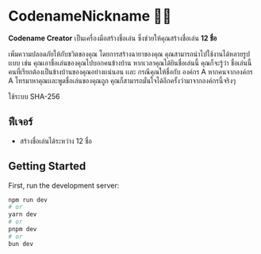 
# CodenameNickname 🕵️‍♂️

**Codename Creator** เป็นเครื่องมือสร้างชื่อเล่น ซึ่งช่วยให้คุณสร้างชื่อเล่น **12 ชื่อ** 

เพิ่มความปลอดภัยให้กับชวิตของคุณ โดยการสร้างฉายาของคุณ คุณสามารถนำไปใช้งานได้หลายรูปเเบบ เช่น คุณเอาชื่อเล่นของคุณไปบอกคนข้างบ้าน หากเวลาคุณได้ยินชื่อเล่นนี้ คุณก็จะรู้ว่า ชื่อเล่นนี้คนที่เรียกต้องเป็นข้างบ้านของคุณอย่างเเน่นอน เเละ กรณีคุณให้ชื่อกับ องค์กร A หากคนจากองค์กร A โทรมาหาคุณเเละพูดชื่อเล่นของคุณถูก คุณก็สามารถมั่นใจได้อีกครั้งว่ามาจากองค์กรนี้จริงๆ

ใช้ระบบ SHA-256 

## ฟีเจอร์

- สร้างชื่อเล่นได้ระหว่าง  12 ชื่อ

## Getting Started

First, run the development server:

```bash
npm run dev
# or
yarn dev
# or
pnpm dev
# or
bun dev
```


